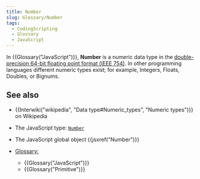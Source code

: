 ```yaml
---
title: Number
slug: Glossary/Number
tags:
  - CodingScripting
  - Glossary
  - JavaScript
---
```

In {{Glossary("JavaScript")}}, **Number** is a numeric data type in the [double-precision 64-bit floating point format (IEEE 754)](https://en.wikipedia.org/wiki/Double_precision_floating-point_format). In other programming languages different numeric types exist; for example, Integers, Floats, Doubles, or Bignums.

## See also

- {{Interwiki("wikipedia", "Data type#Numeric_types", "Numeric types")}} on Wikipedia
- The JavaScript type: [`Number`](/en-US/docs/Web/JavaScript/Data_structures#number_type)
- The JavaScript global object {{jsxref("Number")}}
- [Glossary:](/en-US/docs/Glossary)

  - {{Glossary("JavaScript")}}
  - {{Glossary("Primitive")}}
